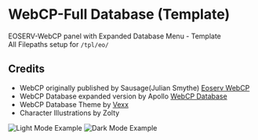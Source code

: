 # WebCP-Full Database (Template)
EOSERV-WebCP panel with Expanded Database Menu - Template<br>
All Filepaths setup for `/tpl/eo/`

## Credits
- WebCP originally published by Sausage(Julian Smythe) [Eoserv WebCP](https://github.com/eoserv/webcp)
- WebCP Database expanded version by Apollo [WebCP Database](https://github.com/Apollo-EE/WebCP-Full-Database)
- WebCP Database Theme by [Vexx](https://vexx.info)
- Character Illustrations by Zolty

![Light Mode Example](https://iili.io/3loAzdJ.md.png)
![Dark Mode Example](https://iili.io/3loAoga.md.png)
